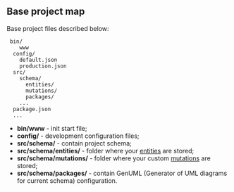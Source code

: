 ## Base project map

Base project files described below:<br> 

```
 bin/
    www
  config/
    default.json
    production.json
  src/
    schema/
      entities/
      mutations/
      packages/
    ...
  package.json
  ...
```

* **bin/www** -  init start file;<br>
* **config/** - development configuration files;<br>
* **src/schema/** - contain project schema;<br>
* **src/schema/entities/** - folder where your [entities](/writing-the-first-oda-application/schema-creation.md) are stored;<br>
* **src/schema/mutations/** - folder where your custom [mutations](/writing-the-first-oda-application/queries-and-mutations.md) are stored;<br>
* **src/schema/packages/** - contain GenUML (Generator of UML diagrams for current schema) configuration.
